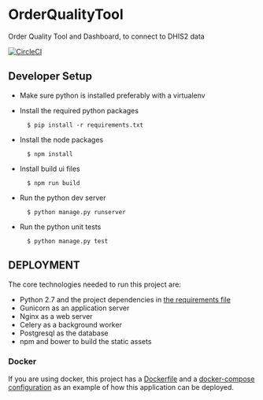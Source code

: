 # OrderQualityTool
Order Quality Tool and Dashboard, to connect to DHIS2 data

[![CircleCI](https://circleci.com/gh/inclus/OrderQualityTool.svg?style=svg)](https://circleci.com/gh/inclus/OrderQualityTool)
## Developer Setup


- Make sure python is installed preferably with a virtualenv

- Install the required python packages

        $ pip install -r requirements.txt

- Install the node packages

        $ npm install

- Install build ui files

        $ npm run build

- Run the python dev server

        $ python manage.py runserver


- Run the python unit tests

        $ python manage.py test

## DEPLOYMENT
The core technologies needed to run this project are:

- Python 2.7 and the project dependencies in [the requirements file](requirements/prod.txt)
- Gunicorn as an application server
- Nginx as a web server
- Celery as a background worker
- Postgresql as the database
- npm and bower to build the static assets



### Docker
If you are using docker, this project has a [Dockerfile](./Dockerfile) and a
[docker-compose configuration](./docker-compose.yml) as an example of how this application can
be deployed.


